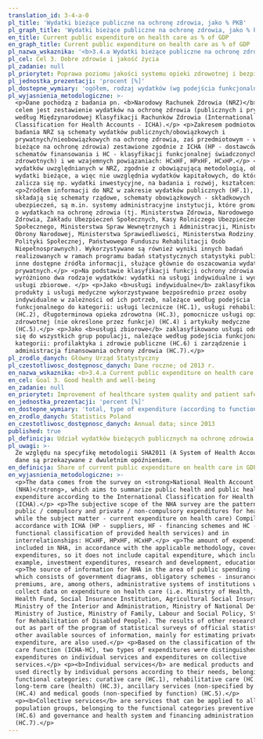 ```yaml
---
translation_id: 3-4-a-0
pl_title: 'Wydatki bieżące publiczne na ochronę zdrowia, jako % PKB'
pl_graph_title: 'Wydatki bieżące publiczne na ochronę zdrowia, jako % PKB'
en_title: Current public expenditure on health care as % of GDP
en_graph_title: Current public expenditure on health care as % of GDP
pl_nazwa_wskaznika: '<b>3.4.a Wydatki bieżące publiczne na ochronę zdrowia, jako % PKB </b>'
pl_cel: Cel 3. Dobre zdrowie i jakość życia
pl_zadanie: null
pl_priorytet: Poprawa poziomu jakości systemu opieki zdrowotnej i bezpieczeństwa pacjenta, w tym rozwój obszaru e-zdrowie
pl_jednostka_prezentacji: 'procent [%]'
pl_dostepne_wymiary: 'ogółem, rodzaj wydatków (wg podejścia funkcjonalnego)'
pl_wyjasnienia_metodologiczne: >-
  <p>Dane pochodzą z badania pn. <b>Narodowy Rachunek Zdrowia (NRZ)</b>, którego
  celem jest zestawienie wydatków na ochronę zdrowia (publicznych i prywatnych)
  według Międzynarodowej Klasyfikacji Rachunków Zdrowia (International
  Classification for Health Accounts - ICHA).</p> <p>Zakresem podmiotowym
  badania NRZ są schematy wydatków publicznych/obowiązkowych i
  prywatnych/nieobowiązkowych na ochronę zdrowia, zaś przedmiotowym - wydatki
  bieżące na ochronę zdrowia) zestawione zgodnie z ICHA (HP - dostawców, HF -
  schematów finansowania i HC - klasyfikacji funkcjonalnej świadczonych usług
  zdrowotnych) i we wzajemnych powiązaniach: HCxHF, HPxHF, HCxHP.</p> <p>Kwota
  wydatków uwzględnianych w NRZ, zgodnie z obowiązującą metodologią, obejmuje
  wydatki bieżące, a więc nie uwzględnia wydatków kapitałowych, do których
  zalicza się np. wydatki inwestycyjne, na badania i rozwój, kształcenie.</p>
  <p>Źródłem informacji do NRZ w zakresie wydatków publicznych (HF.1), na które
  składają się schematy rządowe, schematy obowiązkowych - składkowych
  ubezpieczeń, są m.in. systemy administracyjne instytucji, które gromadzą dane
  o wydatkach na ochronę zdrowia (tj. Ministerstwa Zdrowia, Narodowego Funduszu
  Zdrowia, Zakładu Ubezpieczeń Społecznych, Kasy Rolniczego Ubezpieczenia
  Społecznego, Ministerstwa Spraw Wewnętrznych i Administracji, Ministerstwa
  Obrony Narodowej, Ministerstwa Sprawiedliwości, Ministerstwa Rodziny, Pracy i
  Polityki Społecznej, Państwowego Funduszu Rehabilitacji Osób
  Niepełnosprawnych). Wykorzystywane są również wyniki innych badań
  realizowanych w ramach programu badań statystycznych statystyki publicznej i
  inne dostępne źródła informacji, służące głównie do oszacowania wydatków
  prywatnych.</p> <p>Na podstawie klasyfikacji funkcji ochrony zdrowia (ICHA-HC)
  wyróżniono dwa rodzaje wydatków: wydatki na usługi indywidualne i wydatki na
  usługi zbiorowe. </p> <p>Jako <b>usługi indywidualne</b> zaklasyfikowano
  produkty i usługi medyczne wykorzystywane bezpośrednio przez osoby
  indywidualne w zależności od ich potrzeb, należące według podejścia
  funkcjonalnego do kategorii: usługi lecznicze (HC.1), usługi rehabilitacyjne
  (HC.2), długoterminowa opieka zdrowotna (HC.3), pomocnicze usługi opieki
  zdrowotnej (nie określone przez funkcje) (HC.4) i artykuły medyczne
  (HC.5).</p> <p>Jako <b>usługi zbiorowe</b> zaklasyfikowano usługi odnoszące
  się do wszystkich grup populacji, należące według podejścia funkcjonalnego do
  kategorii: profilaktyka i zdrowie publiczne (HC.6) i zarządzenie i
  administracja finansowania ochrony zdrowia (HC.7).</p>
pl_zrodlo_danych: Główny Urząd Statystyczny
pl_czestotliwosc_dostępnosc_danych: Dane roczne; od 2013 r.
en_nazwa_wskaznika: <b>3.4.a Current public expenditure on health care as % of GDP</b>
en_cel: Goal 3. Good health and well-being
en_zadanie: null
en_priorytet: Improvement of healthcare system quality and patient safety including the development of e-health area
en_jednostka_prezentacji: 'percent [%]'
en_dostepne_wymiary: 'total, type of expenditure (according to functions)'
en_zrodlo_danych: Statistics Poland
en_czestotliwosc_dostępnosc_danych: Annual data; since 2013
published: true
pl_definicja: Udział wydatków bieżących publicznych na ochronę zdrowia w PKB.
pl_uwagi: >-
  Ze względu na specyfikę metodologii SHA2011 (A System of Health Accounts 2011)
  dane są przekazywane z dwuletnim opóźnieniem.
en_definicja: Share of current public expenditure on health care in GDP.
en_wyjasnienia_metodologiczne: >-
  <p>The data comes from the survey on <strong>National Health Account
  (NHA)</strong>, which aims to summarize public health and public health
  expenditure according to the International Classification for Health Accounts
  (ICHA).</p> <p>The subjective scope of the NHA survey are the patterns of
  public / compulsory and private / non-compulsory expenditures for health care,
  while the subject matter - current expenditure on health care) Compiled in
  accordance with ICHA (HP - suppliers, HF - financing schemes and HC -
  functional classification of provided health services) and in
  interrelationships: HCxHF, HPxHF, HCxHP.</p> <p>The amount of expenditures
  included in NHA, in accordance with the applicable methodology, covers current
  expenditures, so it does not include capital expenditure, which includes, for
  example, investment expenditures, research and development, education.</p>
  <p>The source of information for NHA in the area of public spending (HF.1),
  which consists of government diagrams, obligatory schemes - insurance
  premiums, are, among others, administrative systems of institutions which
  collect data on expenditure on health care (i.e. Ministry of Health, National
  Health Fund, Social Insurance Institution, Agricultural Social Insurance Fund,
  Ministry of the Interior and Administration, Ministry of National Defense,
  Ministry of Justice, Ministry of Family, Labour and Social Policy, State Fund
  for Rehabilitation of Disabled People). The results of other research carried
  out as part of the program of statistical surveys of official statistics and
  other available sources of information, mainly for estimating private
  expenditure, are also used.</p> <p>Based on the classification of the health
  care function (ICHA-HC), two types of expenditures were distinguished:
  expenditures on individual services and expenditures on collective
  services.</p> <p><b>Individual services</b> are medical products and services
  used directly by individual persons according to their needs, belonging to the
  functional categories: curative care (HC.1), rehabilitative care (HC.2),
  long-term care (health) (HC.3), ancillary services (non-specified by function)
  (HC.4) and medical goods (non-specified by function) (HC.5).</p>
  <p><b>Collective services</b> are services that can be applied to all
  population groups, belonging to the functional categories preventive care
  (HC.6) and governance and health system and financing administration
  (HC.7).</p>
---
```

